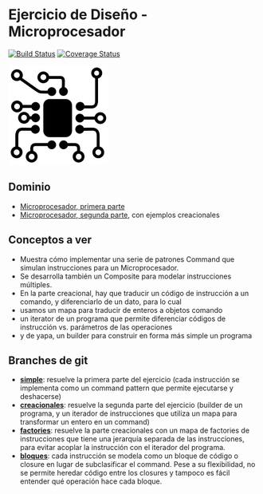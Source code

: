 
# Ejercicio de Diseño - Microprocesador

[![Build Status](https://travis-ci.com/uqbar-project/eg-microprocesador-xtend.svg?branch=simple)](https://travis-ci.com/uqbar-project/eg-microprocesador-xtend) [![Coverage Status](https://coveralls.io/repos/github/uqbar-project/eg-microprocesador-xtend/badge.svg?branch=simple&service=github)](https://coveralls.io/github/uqbar-project/eg-microprocesador-xtend?branch=simple&service=github)

![image](images/microprocessor.png) 

## Dominio
* [Microprocesador, primera parte](https://docs.google.com/document/d/1-esJOhKb_yAABls-XdRrEYHzCv4yn-qqFtCu3xpgCg0/edit?usp=sharing)
* [Microprocesador, segunda parte](https://docs.google.com/document/d/1ILsxAvgZwPD4sTtB-rBq7wfJZf22e9G6qpllglAbT2g/edit?usp=sharing), con ejemplos creacionales

## Conceptos a ver

* Muestra cómo implementar una serie de patrones Command que simulan instrucciones para un Microprocesador. 
 * Se desarrolla también un Composite para modelar instrucciones múltiples. 
* En la parte creacional, hay que traducir un código de instrucción a un comando, y diferenciarlo de un dato, para lo cual
 * usamos un mapa para traducir de enteros a objetos comando
 * un iterator de un programa que permite diferenciar códigos de instrucción vs. parámetros de las operaciones
 * y de yapa, un builder para construir en forma más simple un programa

## Branches de git

* [__simple__](https://github.com/uqbar-project/eg-microprocesador-xtend/tree/simple): resuelve la primera parte del ejercicio (cada instrucción se implementa como un command pattern que permite ejecutarse y deshacerse)
* [__creacionales__](https://github.com/uqbar-project/eg-microprocesador-xtend/tree/creacionales): resuelve la segunda parte del ejercicio (builder de un programa, y un iterador de instrucciones que utiliza un mapa para transformar un entero en un command)
* [__factories__](https://github.com/uqbar-project/eg-microprocesador-xtend/tree/factories): resuelve la parte creacionales con un mapa de factories de instrucciones que tiene una jerarquía separada de las instrucciones, para evitar acoplar la instrucción con el iterador del programa.
* [__bloques__](https://github.com/uqbar-project/eg-microprocesador-xtend/tree/bloques): cada instrucción se modela como un bloque de código o closure en lugar de subclasificar el command. Pese a su flexibilidad, no se permite heredar código entre los closures y tampoco es fácil entender qué operación hace cada bloque.

